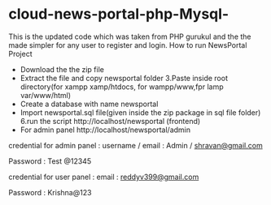 # cloud-news-portal-php-Mysql-
This is the updated code which was taken from PHP gurukul and the the made simpler for any user to register and login. How to run NewsPortal Project

- Download the the zip file
- Extract the file and copy newsportal folder 3.Paste inside root directory(for xampp xamp/htdocs, for wampp/www,fpr lamp var/www/html)
- Create a database with name newsportal
- Import newsportal.sql file(given inside the zip package in sql file folder) 6.run the script http://localhost/newsportal (frontend)
- For admin panel http://localhost/newsportal/admin



credential for admin panel : username / email : Admin / shravan@gmail.com

Password : Test @12345

credential for user panel : email : reddyv399@gmail.com

Password : Krishna@123
